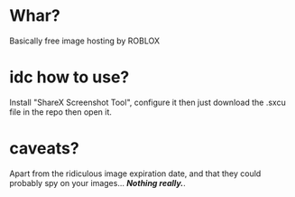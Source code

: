 # Whar?

Basically free image hosting by ROBLOX

# idc how to use?

Install "ShareX Screenshot Tool", configure it then just download the .sxcu file in the repo then open it. 

# caveats?

Apart from the ridiculous image expiration date, and that they could probably spy on your images... ***Nothing really.***.
